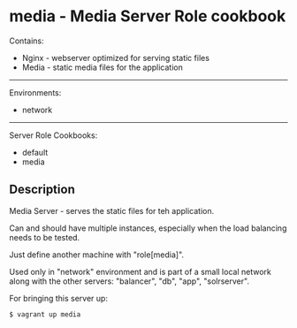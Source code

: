 media - Media Server Role cookbook
======================================

Contains:

* Nginx - webserver optimized for serving static files
* Media - static media files for the application

----------------------------------------------------
Environments:

* network

----------------------------------------------------
Server Role Cookbooks:

* default
* media

Description
------------
Media Server - serves the static files for teh application.

Can and should have multiple instances, especially when the load balancing needs to be tested.

Just define another machine with  "role[media]".

Used only in  "network" environment and is part of a small local network along with the other servers:
"balancer", "db", "app", "solrserver".

For bringing this server up:

    $ vagrant up media